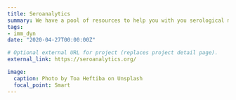 ```yaml
---
title: Seroanalytics
summary: We have a pool of resources to help you with you serological modelling!
tags:
- imm_dyn
date: "2020-04-27T00:00:00Z"

# Optional external URL for project (replaces project detail page).
external_link: https://seroanalytics.org/

image:
  caption: Photo by Toa Heftiba on Unsplash
  focal_point: Smart
---
```

